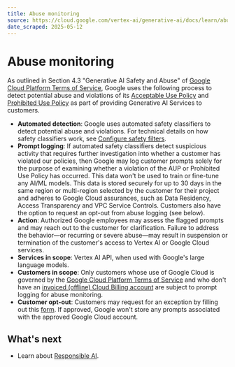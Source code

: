 ```yaml
---
title: Abuse monitoring
source: https://cloud.google.com/vertex-ai/generative-ai/docs/learn/abuse-monitoring
date_scraped: 2025-05-12
---
```


# Abuse monitoring 

As outlined in Section 4.3 "Generative AI Safety and Abuse" of [Google Cloud Platform Terms of Service](/terms), Google uses the following process to detect potential abuse and violations of its
[Acceptable Use Policy](https://cloud.google.com/terms/aup) and
[Prohibited Use Policy](https://policies.google.com/terms/generative-ai/use-policy) as part of providing Generative AI Services to customers.

- **Automated detection**: Google uses automated
 safety classifiers to detect potential abuse and violations. For technical details on how safety classifiers work, see
 [Configure safety filters](https://cloud.google.com/vertex-ai/generative-ai/docs/multimodal/configure-safety-filters).
- **Prompt logging**: If automated safety classifiers detect suspicious activity that requires further investigation into whether a customer has violated our policies, then Google may log customer prompts solely for the purpose of examining whether a violation of the AUP or Prohibited Use Policy has occurred. This data won't be used to train or fine-tune any AI/ML models. This data is stored securely for up to 30 days in the same region or multi-region selected by the customer for their project and adheres to Google Cloud assurances, such as Data Residency, Access Transparency and VPC Service Controls. Customers also have the option to request an opt-out from abuse logging (see below).
- **Action**: Authorized Google employees may assess the
 flagged prompts and may reach out to the customer for clarification. Failure to address the behavior—or recurring or severe abuse—may
 result in suspension or termination of the customer's access to
 Vertex AI or Google Cloud services.
- **Services in scope**: Vertex AI API, when used with Google's large language models.
- **Customers in scope**: Only customers whose use of Google Cloud is governed
 by the [Google Cloud Platform Terms of Service](/terms) and who don't have an [invoiced (offline) Cloud Billing account](https://cloud.google.com/billing/docs/concepts#billing_account_types) are subject to
 prompt logging for abuse monitoring.
- **Customer opt-out**: Customers may request for
 an exception by filling out this [form](https://forms.gle/mtjKKas8a82grYN6A). If
 approved, Google won't store any prompts associated with the approved
 Google Cloud account.

## What's next

- Learn about [Responsible AI](https://cloud.google.com/vertex-ai/generative-ai/docs/learn/responsible-ai).
